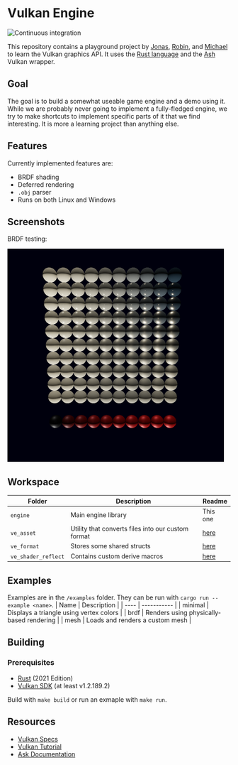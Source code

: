 # Vulkan Engine

![Continuous integration](https://github.com/michidk/vulkan-renderer/workflows/Continuous%20Integration/badge.svg)

This repository contains a playground project by [Jonas](https://github.com/Shemnei), [Robin](https://github.com/Rob2309), and [Michael](https://github.com/michidk) to learn the Vulkan graphics API. It uses the [Rust language](https://www.rust-lang.org/) and the [Ash](https://github.com/MaikKlein/ash) Vulkan wrapper.

## Goal

The goal is to build a somewhat useable game engine and a demo using it. While we are probably never going to implement a fully-fledged engine, we try to make shortcuts to implement specific parts of it that we find interesting. It is more a learning project than anything else.

## Features

Currently implemented features are:
- BRDF shading
- Deferred rendering
- `.obj` parser
- Runs on both Linux and Windows

## Screenshots

BRDF testing:

![brdf testing](./.github/images/examples/brdf.png)

## Workspace

| Folder | Description | Readme |
| ---- | ----------- | - |
| `engine` | Main engine library | This one |
| `ve_asset` | Utility that converts files into our custom format | [here](./ve_asset/README.md) |
| `ve_format` | Stores some shared structs | [here](./ve_format/README.md) |
| `ve_shader_reflect` | Contains custom derive macros | [here](./ve_shader_reflect/README.md) |



## Examples

Examples are in the `/examples` folder. They can be run with `cargo run --example <name>`.
| Name | Description |
| ---- | ----------- |
| minimal | Displays a triangle using vertex colors |
| brdf | Renders using physically-based rendering |
| mesh | Loads and renders a custom mesh |

## Building

### Prerequisites

- [Rust](https://www.rust-lang.org/) (2021 Edition)
- [Vulkan SDK](https://www.lunarg.com/vulkan-sdk/) (at least v1.2.189.2)

Build with `make build` or run an exmaple with `make run`.

## Resources

- [Vulkan Specs](https://www.khronos.org/registry/vulkan/specs/1.0/html/)
- [Vulkan Tutorial](https://vulkan-tutorial.com/Introduction)
- [Ask Documentation](https://docs.rs/ash/0.31.0/ash/)
